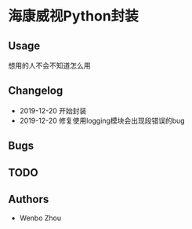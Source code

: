 # 海康威视Python封装

## Usage
想用的人不会不知道怎么用

## Changelog
* 2019-12-20 开始封装
* 2019-12-20 修复使用logging模块会出现段错误的bug

## Bugs

## TODO


## Authors
* Wenbo Zhou
